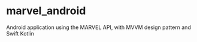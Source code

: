 # marvel_android
Android application using the MARVEL API, with MVVM design pattern and Swift Kotlin
